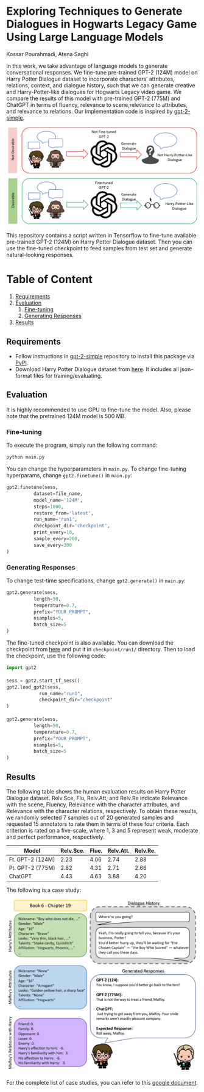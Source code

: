 # Exploring Techniques to Generate Dialogues in Hogwarts Legacy Game Using Large Language Models

Kossar Pourahmadi, Atena Saghi <br/>

In this work, we take advantage of language models to generate conversational responses. We fine-tune pre-trained GPT-2 (124M) model on Harry Potter Dialogue dataset to incorporate characters’ attributes, relations, context, and dialogue history, such that we can generate creative and Harry-Potter-like dialogues for Hogwarts Legacy video game. We compare the results of this model with pre-trained GPT-2 (775M) and ChatGPT in terms of fluency, relevance to scene,relevance to attributes, and relevance to relations. Our implementation code is inspired by [gpt-2-simple](https://github.com/minimaxir/gpt-2-simple).

![teaser](images/Teaser.jpg)


This repository contains a script written in Tensorflow to fine-tune available pre-trained GPT-2 (124M) on Harry Potter Dialogue dataset. Then you can use the fine-tuned checkpoint to feed samples from test set and generate natural-looking responses.

# Table of Content

1. [Requirements](#Requirements)
2. [Evaluation](#Evaluation)
	1. [Fine-tuning](#ft)
	2. [Generating Responses](#inference)
3. [Results](#results)


## Requirements <a name="Requirements"></a>

* Follow instructions in [gpt-2-simple](https://github.com/minimaxir/gpt-2-simple#install) repository to install this package via [PyPI](https://pypi.org/project/gpt-2-simple/).
* Download Harry Potter Dialogue dataset from [here](https://github.com/nuochenpku/Harry-Potter-Dialogue-Dataset#all_data-download). It includes all json-format files for training/evaluating.


## Evaluation <a name="Evaluation"></a>

It is highly recommended to use GPU to fine-tune the model. Also, please note that the pretrained 124M model is 500 MB. 

### Fine-tuning <a name="ft"></a>

To execute the program, simply run the following command:

```bash
python main.py
```

You can change the hyperparameters in ```main.py```. To change fine-tuning hyperparams, change ```gpt2.finetune()``` in ```main.py```:

```python
gpt2.finetune(sess,
          dataset=file_name,
          model_name='124M',
          steps=1000,
          restore_from='latest',
          run_name='run1',
          checkpoint_dir='checkpoint',
          print_every=10,
          sample_every=200,
          save_every=300
)
```

### Generating Responses <a name="inference"></a>

To change test-time specifications, change ```gpt2.generate()``` in ```main.py```:

```python
gpt2.generate(sess,
          length=50,
          temperature=0.7,
          prefix="YOUR PROMPT",
          nsamples=5,
          batch_size=5
)
```

The fine-tuned checkpoint is also available. You can download the checkpoint from [here](https://drive.google.com/drive/folders/1c_JEb1W9XaUsaBxDvTvQFC40oRW3SP4E?usp=sharing) and put it in ```checkpoint/run1/``` directory. Then to load the checkpoint, use the following code:

```python
import gpt2

sess = gpt2.start_tf_sess()
gpt2.load_gpt2(sess,
            run_name="run1",
            checkpoint_dir="checkpoint"
)

gpt2.generate(sess,
          length=50,
          temperature=0.7,
          prefix="YOUR PROMPT",
          nsamples=5,
          batch_size=5
)
```

## Results <a name="results"></a>

The following table shows the human evaluation results on Harry Potter Dialogue dataset. Relv.Sce, Flu, Relv.Att, and Relv.Re indicate Relevance with the scene, Fluency, Relevance with the character attributes, and Relevance with the character relations, respectively. To obtain these results, we randomly selected 7 samples out of 20 generated samples and requested 15 annotators to rate them in terms of these four criteria. Each criterion is rated on a five-scale, where 1, 3 and 5 represent weak, moderate and perfect performance, respectively.

| Model | Relv.Sce. | Flue. |  Relv.Att. | Relv.Re. |
|--------|-------|------|-------|------|
|Ft. GPT-2 (124M) |2.23 | 4.06 | 2.74 | 2.88|
|Pt. GPT-2 (775M) | 2.82 | 4.31 | 2.71 | 2.66|
|ChatGPT          | 4.43 | 4.63 | 3.88 | 4.20|


The following is a case study:

![case_study](images/1-HPD_case_study.jpg)

For the complete list of case studies, you can refer to this [google document](https://docs.google.com/document/d/1nWe-xf7NY-RIbDkbbnYdhSC8n9F0cMzeIz8fDRwGcug/edit?usp=sharing).




